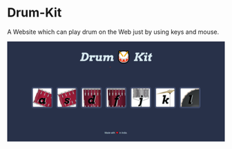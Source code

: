 # Drum-Kit
A Website which can play drum on the Web just by using keys and mouse.



![Drum Kit](/images/ss.png)
